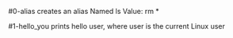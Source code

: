 #0-alias creates an alias Named ls Value: rm *

#1-hello_you prints hello user, where user is the current Linux user
